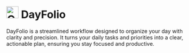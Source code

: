 # <img width="32" height="32" alt="Gemini_Generated_Image_e9e419e9e419e9e4" src="https://github.com/user-attachments/assets/d355db6c-1944-46af-9805-e6316c06f36b" />  DayFolio 

DayFolio is a streamlined workflow designed to organize your day with clarity and precision. It turns your daily tasks and priorities into a clear, actionable plan, ensuring you stay focused and productive.


